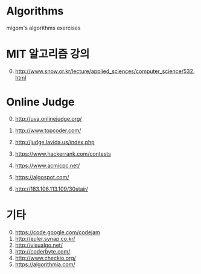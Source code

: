 Algorithms
==========

migom's algorithms exercises

MIT 알고리즘 강의
==========

0. http://www.snow.or.kr/lecture/applied_sciences/computer_science/532.html

Online Judge
==========

0. http://uva.onlinejudge.org/
0. http://www.topcoder.com/
0. http://judge.lavida.us/index.php
0. https://www.hackerrank.com/contests
  
0. https://www.acmicpc.net/
0. https://algospot.com/
0. http://183.106.113.109/30stair/
  
기타
==========

0. https://code.google.com/codejam
0. http://euler.synap.co.kr/
0. http://visualgo.net/
0. http://coderbyte.com/
0. http://www.checkio.org/
0. https://algorithmia.com/
  
